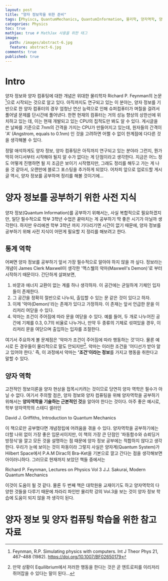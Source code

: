```yaml
---
layout: post
title: "양자 정보학을 위한 준비"
tags: [Phyiscs, QuantumMechanics, QuantumInformation, 물리학, 양자역학, 양자정보] # 태그 입력
categories: Physics
toc: true
mathjax: true # MathJax 사용을 위한 태그
image:
  path: /images/abstract-6.jpg
  feature: abstract-6.jpg
comments: true
published: true
---
```


# Intro
양자 정보와 양자 컴퓨팅에 대한 개념은 위대한 물리학자 Richard P. Feynman의 논문[^1]으로 시작되는 것으로 알고 있다. 아직까지도 연구되고 있는 이 분야는,
양자 정보를 기반으로 한 양자 컴퓨터의 경우 엄청난 연산 능력으로 인해 슈퍼컴퓨터가 며칠을 걸려서 풀어낼 문제를 단시간에 풀어낸다. 한편 현재의 컴퓨터는 거의 성능 향상의
상한선에 위치하고 있는 데, 이는 현재 개발되고 있는 CPU의 집적도만 봐도 알 수 있다. 게시글을 쓴 날짜를 기준으로 7nm의 간격을 가지는 CPU가 만들어지고 있는데, 원자들의 간격이 
'A' (Angstrom, equals to 0.1nm) 인 것을 고려하면 어쩔 수 없이 한계점에 다다른 것을 생각해볼 수 있다.

정말 애석하게도 양자 정보, 양자 컴퓨팅은 아직까지 연구되고 있는 분야라 그런지, 뭔가 딱히 어디서부터 시작해야 될지 알 수가 없다는 게 단점이라고 생각한다.
지금은 어느 정도 어떻게 진행하면 될 지 조금은 보이기 시작했지만, 그래도 정리를 해두고 가는 게 나을 것 같아서, 오랜만에 블로그 포스팅을 추가하게 되었다.
어차피 앞으로 업로드할 게시글 역시, 양자 정보를 공부하며 정리를 해볼 것이기에...

# 양자 정보를 공부하기 위한 사전 지식
양자 정보(Quantum Information)를 공부하기 위해서는, 사실 복합적으로 필요하겠지만, 일단 필수적으로 학부 3학년 수업은 끝마치는 게 공부하기 딱 좋은 시기가 아닐까 생각한다.
하지만 우리에겐 학부 3학년 까지 기다리기엔 시간이 없기 때문에, 양자 정보를 공부하기 위해 사전 지식이 어떤게 필요할 지 정리를 해보려고 한다.

## 통계 역학
어쩌면 양자 정보를 공부하기 앞서 가장 필수적으로 알아야 하지 않을 까 싶다. 정보라는 개념이 James Clerk Maxwell이 생각한 '맥스웰의 악마(Maxwell's Demon)'로 부터 시작하기 때문이다.
간단하게 살펴보면,

1. 바깥과 에너지 교환이 없는 계를 하나 생각하자. 이 공간에는 균일하게 기체인 입자들이 존재한다.
2. 그 공간을 정확히 절반으로 나누되, 출입할 수 있는 문 같은 것이 있다고 하자.
3. 이제 '악마(Demon)'라는 존재가 있다고 가정하자. 이 존재는 앞서 언급한 문을 이리저리 여닫을 수 있다.
4. 악마는 조건이 주어짐에 따라 문을 여닫을 수 있다. 예를 들어, 두 개로 나누어진 공간에 기체를 0.3, 0.7의 비율로 나누거나, 만약 두 종류의 기체로 섞여있을 경우,
이리저리 문을 여닫으며 출입하는 입자를 조절한다.

여기서 주요하게 볼 문제점은 '악마가 조건이 주어짐에 따라 행동하는 것'이다. 물론 예시로 든 경우들이 물리적으로 말도 안되지만[^2]. 악마는 이러한 조건을 '어디선가 받아 알고 있어야 한다.'
즉, 이 과정에서 악마는 **'조건'이라는 정보**를 가지고 행동을 취한다고 말할 수 있다. 

## 양자 역학
고전적인 정보이론을 양자 현상을 접목시키려는 것이므로 당연히 양자 역학은 필수가 아닐 수 없다. 여기서 주의할 점은, 양자 정보와 양자 컴퓨팅을 위해 양자역학을 공부하기 위해서는 
**양자역학을 기술하는 근본적인 것**을 알아야 한다는 것이다. 아주 좋은 예시로, 학부 양자역학의 스테디 셀러인

 David J. Griffiths, Introduction to Quantum Mechanics

이 책으로만 공부했다면 개념정립에 어려움을 겪을 수 있다. 양자역학을 공부하기에는 더할 나위 없이 가장 좋은 입문서이지만, 이 책의 가장 큰 단점인 '파동함수와 슈뢰딩거 방정식'을 깔고 모든 것을
설명하는 점 때문에 양자 정보 공부에는 적합하지 않다고 생각한다. 우리가 눈에 보이는 것이 파동이라 그렇지 사실은 양자계(Quantum System)가 Hilbert Space에서 P.A.M Dirac의 Bra-Ket을 기본으로 
깔고 간다는 점을 생각해보면 아이러니하다. 그러므로 현재까지 보았던 책들 중에서는

 Richard P. Feynman, Lectures on Physics Vol 3
 J.J. Sakurai, Modern Quantum Mechanics

이것이 도움이 될 것 같다. 물론 두 번째 책은 대학원용 교재이기도 하고 양자역학의 다양한 것들을 다루기 때문에 차라리 파인만 물리학 강의 Vol.3을 보는 것이 양자 정보 학습에 도움이 되지 않을 까
생각이 된다. 

# 양자 정보 및 양자 컴퓨팅 학습을 위한 참고자료

[^1]: Feynman, R.P. Simulating physics with computers. Int J Theor Phys 21, 467–488 (1982). https://doi.org/10.1007/BF02650179
[^2]: 만약 상황이 Equilibrium에서 저러한 행동을 한다는 것은 곧 엔트로피를 이리저리 쥐어잡을 수 있다는 말이 된다...